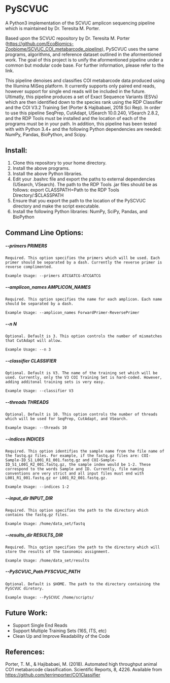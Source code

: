 # PySCVUC
A Python3 implementation of the SCVUC amplicon sequencing pipeline which is maintained by Dr. Teresita M. Porter.

Based upon the SCVUC repository by Dr. Teresita M. Porter (https://github.com/EcoBiomics-Zoobiome/SCVUC_COI_metabarcode_pipeline), PySCVUC uses the same programs, algorithms, and reference dataset outlined in the aformentioned work. The goal of this project is to unify the aformentioned pipeline under a common but modular code base. For further information, please refer to the link.

This pipeline denoises and classifies COI metabarcode data produced using the Illumina MiSeq platform. It currently supports only paired end reads, however support for single end reads will be included in the future. Ultimatly, this pipeline produces a set of Exact Sequence Variants (ESVs) which are then identified down to the species rank using the RDP Classifier and the COI V3.2 Training Set (Porter & Hajibabaei, 2018 Sci Rep). In order to use this pipeline SeqPrep, CutAdapt, USearch 10.0.240, VSearch 2.8.2, and the RDP Tools must be installed and the location of each of the programs must be in your path. In addition, this pipeline has been tested with with Python 3.4+ and the following Python dependencies are needed: NumPy, Pandas, BioPython, and Scipy. 

## Install:
1) Clone this repository to your home directory.
2) Install the above programs.
3) Install the above Python libraries.
4) Edit your .bashrc file and export the paths to external dependencies (USearch, VSearch). The path to the RDP Tools .jar files should be as follows: export CLASSPATH=Path to the RDP Tools Directory/:$CLASSPATH
5) Ensure that you export the path to the location of the PySCVUC directory and make the script executable.
6) Install the following Python libraries: NumPy, SciPy, Pandas, and BioPython

## Command Line Options: 
##### --primers PRIMERS

````Required. This option specifies the primers which will be used. Each primer should be separated by a dash. Currently the reverse primer is reverse complimented.````

````Example Usage: --primers ATCGATCG-ATCGATCG````

##### --amplicon_names AMPLICON_NAMES

````Required. This option specifies the name for each amplicon. Each name should be separated by a dash.````

````Example Usage: --amplicon_names ForwardPrimer-ReversePrimer````

##### --n N

````Optional. Default is 3. This option controls the number of mismatches that CutAdapt will allow.````

````Example Usage: --n 3````

##### --classifier CLASSIFIER

````Optional. Default is V3. The name of the training set which will be used. Currently, only the V3 COI Training Set is hard-coded. However, adding additonal training sets is very easy.````

````Example Usage: --classifier V3````

##### --threads THREADS

````Optional. Default is 10. This option controls the number of threads which will be used for SeqPrep, CutAdapt, and VSearch.````

````Example Usage: --threads 10````

##### --indices INDICES

````Required. This option identifies the sample name from the file name of the fastq.gz files. For example, if the fastq.gz files are: COI-Sample-ID_S1_L001_R1_001.fastq.gz and COI-Sample-ID_S1_L001_R2_001.fastq.gz, the sample index would be 1-2. These correspond to the words Sample and ID. Currently, file naming conventions are very strict and all input files must end with L001_R1_001.fastq.gz or L001_R2_001.fastq.gz.````

````Example Usage: --indices 1-2````

##### --input_dir INPUT_DIR

````Required. This option specifies the path to the directory which contains the fastq.gz files.````

````Example Usage: /home/data_set/fastq````

##### --results_dir RESULTS_DIR

````Required. This option specifies the path to the directory which will store the results of the taxonomic assignment.````

````Example Usage: /home/data_set/results````

##### --PySCVUC_Path PYSCVUC_PATH

````Optional. Default is $HOME. The path to the directory containing the PySCVUC diretory.````
                        
````Example Usage: --PySCVUC /home/scripts/````

## Future Work:

- Support Single End Reads
- Support Multiple Training Sets (16S, ITS, etc)
- Clean Up and Improve Readability of the Code

## References:

Porter, T. M., & Hajibabaei, M. (2018). Automated high throughput animal CO1 metabarcode classification. Scientific Reports, 8, 4226. Available from https://github.com/terrimporter/CO1Classifier

